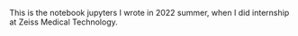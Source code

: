 This is the notebook jupyters I wrote in 2022 summer, when I did internship at Zeiss Medical Technology.

